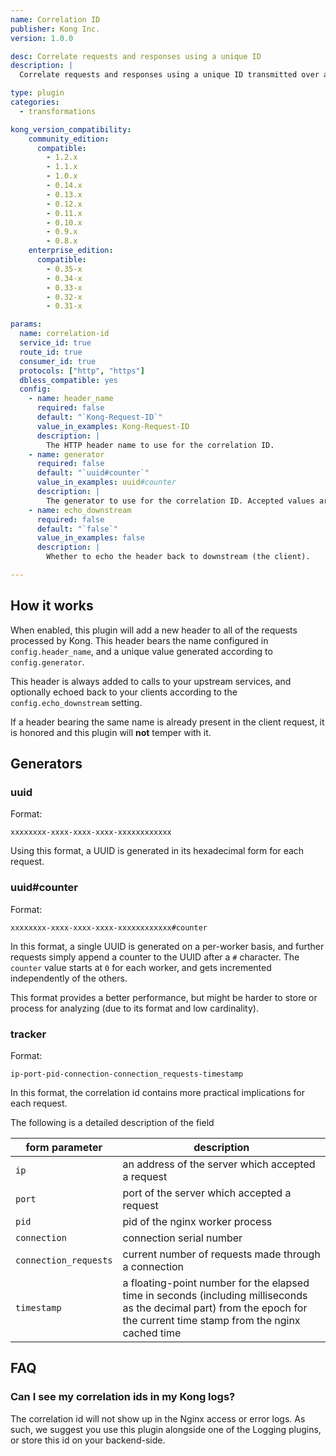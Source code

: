 ```yaml
---
name: Correlation ID
publisher: Kong Inc.
version: 1.0.0

desc: Correlate requests and responses using a unique ID
description: |
  Correlate requests and responses using a unique ID transmitted over an HTTP header.

type: plugin
categories:
  - transformations

kong_version_compatibility:
    community_edition:
      compatible:
        - 1.2.x
        - 1.1.x
        - 1.0.x
        - 0.14.x
        - 0.13.x
        - 0.12.x
        - 0.11.x
        - 0.10.x
        - 0.9.x
        - 0.8.x
    enterprise_edition:
      compatible:
        - 0.35-x
        - 0.34-x
        - 0.33-x
        - 0.32-x
        - 0.31-x

params:
  name: correlation-id
  service_id: true
  route_id: true
  consumer_id: true
  protocols: ["http", "https"]
  dbless_compatible: yes
  config:
    - name: header_name
      required: false
      default: "`Kong-Request-ID`"
      value_in_examples: Kong-Request-ID
      description: |
        The HTTP header name to use for the correlation ID.
    - name: generator
      required: false
      default: "`uuid#counter`"
      value_in_examples: uuid#counter
      description: |
        The generator to use for the correlation ID. Accepted values are `uuid`, `uuid#counter` and `tracker` See [Generators](#generators).
    - name: echo_downstream
      required: false
      default: "`false`"
      value_in_examples: false
      description: |
        Whether to echo the header back to downstream (the client).

---
```


## How it works

When enabled, this plugin will add a new header to all of the requests processed by Kong. This header bears the name configured in `config.header_name`, and a unique value generated according to `config.generator`.

This header is always added to calls to your upstream services, and optionally echoed back to your clients according to the `config.echo_downstream` setting.

If a header bearing the same name is already present in the client request, it is honored and this plugin will **not** temper with it.

## Generators

### uuid

Format:
```
xxxxxxxx-xxxx-xxxx-xxxx-xxxxxxxxxxxx
```

Using this format, a UUID is generated in its hexadecimal form for each request.

### uuid#counter

Format:
```
xxxxxxxx-xxxx-xxxx-xxxx-xxxxxxxxxxxx#counter
```

In this format, a single UUID is generated on a per-worker basis, and further requests simply append a counter to the UUID after a `#` character. The `counter` value starts at `0` for each worker, and gets incremented independently of the others.

This format provides a better performance, but might be harder to store or process for analyzing (due to its format and low cardinality).

### tracker

Format:
```
ip-port-pid-connection-connection_requests-timestamp
```

In this format, the correlation id contains more practical implications for each request.

The following is a detailed description of the field

form parameter      | description
---                 | ---
`ip` | an address of the server which accepted a request
`port` | port of the server which accepted a request
`pid` | pid of the nginx worker process
`connection` | connection serial number
`connection_requests` | current number of requests made through a connection
`timestamp` | a floating-point number for the elapsed time in seconds (including milliseconds as the decimal part) from the epoch for the current time stamp from the nginx cached time

## FAQ

### Can I see my correlation ids in my Kong logs?

The correlation id will not show up in the Nginx access or error logs. As such, we suggest you use this plugin alongside one of the Logging plugins, or store this id on your backend-side.
